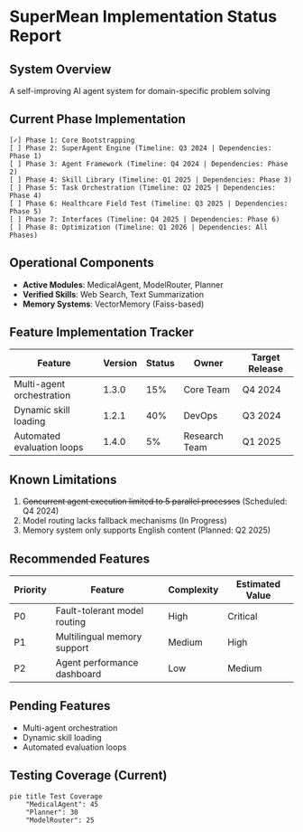 # SuperMean Implementation Status Report

## System Overview
A self-improving AI agent system for domain-specific problem solving

## Current Phase Implementation
```
[✓] Phase 1: Core Bootstrapping
[ ] Phase 2: SuperAgent Engine (Timeline: Q3 2024 | Dependencies: Phase 1)
[ ] Phase 3: Agent Framework (Timeline: Q4 2024 | Dependencies: Phase 2)
[ ] Phase 4: Skill Library (Timeline: Q1 2025 | Dependencies: Phase 3)
[ ] Phase 5: Task Orchestration (Timeline: Q2 2025 | Dependencies: Phase 4)
[ ] Phase 6: Healthcare Field Test (Timeline: Q3 2025 | Dependencies: Phase 5)
[ ] Phase 7: Interfaces (Timeline: Q4 2025 | Dependencies: Phase 6)
[ ] Phase 8: Optimization (Timeline: Q1 2026 | Dependencies: All Phases)
```

## Operational Components
- **Active Modules**: MedicalAgent, ModelRouter, Planner
- **Verified Skills**: Web Search, Text Summarization
- **Memory Systems**: VectorMemory (Faiss-based)

## Feature Implementation Tracker
| Feature | Version | Status | Owner | Target Release |
|---------|---------|--------|-------|----------------|
| Multi-agent orchestration | 1.3.0 | 15% | Core Team | Q4 2024 | Roadmap v2
| Dynamic skill loading | 1.2.1 | 40% | DevOps | Q3 2024 | Roadmap v1
| Automated evaluation loops | 1.4.0 | 5% | Research Team | Q1 2025 | Roadmap v3

## Known Limitations
1. ~~Concurrent agent execution limited to 5 parallel processes~~ (Scheduled: Q4 2024)
2. Model routing lacks fallback mechanisms (In Progress)
3. Memory system only supports English content (Planned: Q2 2025)

## Recommended Features
| Priority | Feature | Complexity | Estimated Value |
|----------|---------|------------|-----------------|
| P0 | Fault-tolerant model routing | High | Critical |
| P1 | Multilingual memory support | Medium | High |
| P2 | Agent performance dashboard | Low | Medium |

## Pending Features
- Multi-agent orchestration
- Dynamic skill loading
- Automated evaluation loops

## Testing Coverage (Current)
```mermaid
pie title Test Coverage
    "MedicalAgent": 45
    "Planner": 30
    "ModelRouter": 25
```